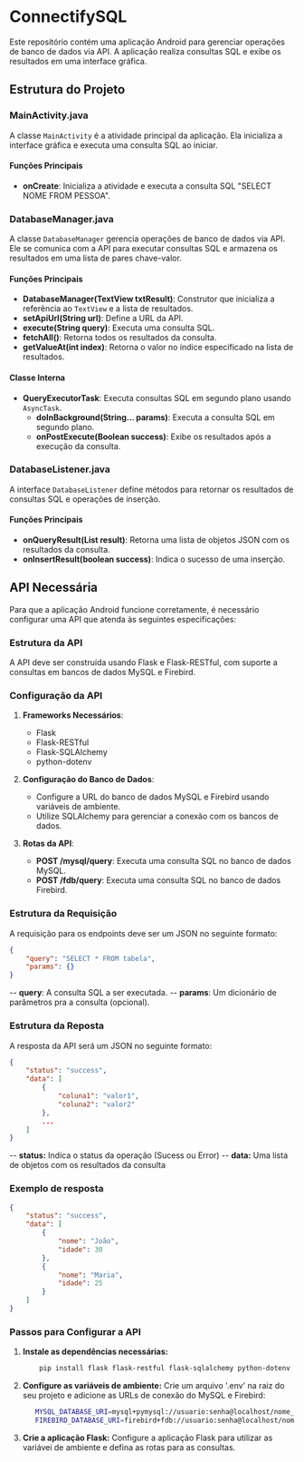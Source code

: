# ConnectifySQL

Este repositório contém uma aplicação Android para gerenciar operações de banco de dados via API. A aplicação realiza consultas SQL e exibe os resultados em uma interface gráfica.

## Estrutura do Projeto

### MainActivity.java

A classe `MainActivity` é a atividade principal da aplicação. Ela inicializa a interface gráfica e executa uma consulta SQL ao iniciar.

#### Funções Principais

- **onCreate**: Inicializa a atividade e executa a consulta SQL "SELECT NOME FROM PESSOA".

### DatabaseManager.java

A classe `DatabaseManager` gerencia operações de banco de dados via API. Ele se comunica com a API para executar consultas SQL e armazena os resultados em uma lista de pares chave-valor.

#### Funções Principais

- **DatabaseManager(TextView txtResult)**: Construtor que inicializa a referência ao `TextView` e a lista de resultados.
- **setApiUrl(String url)**: Define a URL da API.
- **execute(String query)**: Executa uma consulta SQL.
- **fetchAll()**: Retorna todos os resultados da consulta.
- **getValueAt(int index)**: Retorna o valor no índice especificado na lista de resultados.

#### Classe Interna

- **QueryExecutorTask**: Executa consultas SQL em segundo plano usando `AsyncTask`.
  - **doInBackground(String... params)**: Executa a consulta SQL em segundo plano.
  - **onPostExecute(Boolean success)**: Exibe os resultados após a execução da consulta.

### DatabaseListener.java

A interface `DatabaseListener` define métodos para retornar os resultados de consultas SQL e operações de inserção.

#### Funções Principais

- **onQueryResult(List<JsonObject> result)**: Retorna uma lista de objetos JSON com os resultados da consulta.
- **onInsertResult(boolean success)**: Indica o sucesso de uma inserção.

## API Necessária

Para que a aplicação Android funcione corretamente, é necessário configurar uma API que atenda às seguintes especificações:

### Estrutura da API

A API deve ser construída usando Flask e Flask-RESTful, com suporte a consultas em bancos de dados MySQL e Firebird.

### Configuração da API

1. **Frameworks Necessários**:
   - Flask
   - Flask-RESTful
   - Flask-SQLAlchemy
   - python-dotenv

2. **Configuração do Banco de Dados**:
   - Configure a URL do banco de dados MySQL e Firebird usando variáveis de ambiente.
   - Utilize SQLAlchemy para gerenciar a conexão com os bancos de dados.

3. **Rotas da API**:
   - **POST /mysql/query**: Executa uma consulta SQL no banco de dados MySQL.
   - **POST /fdb/query**: Executa uma consulta SQL no banco de dados Firebird.

### Estrutura da Requisição

A requisição para os endpoints deve ser um JSON no seguinte formato:

```json
{
    "query": "SELECT * FROM tabela",
    "params": {}
}
```
-- **query**: A consulta SQL a ser executada.
-- **params**: Um dicionário de parâmetros pra a consulta (opcional).

### Estrutura da Reposta
A resposta da API será um JSON no seguinte formato:
```json
{
    "status": "success",
    "data": [
        {
            "coluna1": "valor1",
            "coluna2": "valor2"
        },
        ...
    ]
}
```
-- **status:** Indica o status da operação (Sucess ou Error)
-- **data:** Uma lista de objetos com os resultados da consulta
### Exemplo de resposta
```json
{
    "status": "success",
    "data": [
        {
            "nome": "João",
            "idade": 30
        },
        {
            "nome": "Maria",
            "idade": 25
        }
    ]
}
```
### Passos para Configurar a API
1. **Instale as dependências necessárias:**
   ```bash
       pip install flask flask-restful flask-sqlalchemy python-dotenv
   ```
2. **Configure as variáveis de ambiente:**
   Crie um arquivo '.env' na raiz do seu projeto e adicione as URLs de conexão do MySQL e Firebird:
    ```bash
       MYSQL_DATABASE_URI=mysql+pymysql://usuario:senha@localhost/nome_do_banco
       FIREBIRD_DATABASE_URI=firebird+fdb://usuario:senha@localhost/nome_do_banco
   ```
3. **Crie a aplicação Flask:**
   Configure a aplicação Flask para utilizar as variávei de ambiente e defina as rotas para as consultas.
